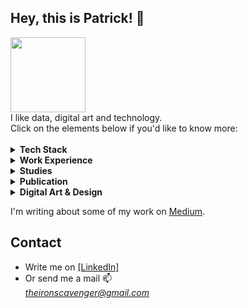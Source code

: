 ## Hey, this is Patrick! 👋
<a href="https://de.linkedin.com/in/ironscavenger">
      <img src="https://profile-images.xing.com/images/0ffc572fbbdf235fc7c53730aabd7c65-2/patrick-hausmann.1024x1024.jpg" width = 120>
</a>
<br>
I like data, digital art and technology.<br>
Click on the elements below if you'd like to know more:<br>
<br>
<!-- TECH STACK -->
<details>
 <summary><b>Tech Stack</b></summary>
 <br>
 <i>Click on the images to get to the official websites.</i><br>
 <br>
 <table>
  <tr>
    <td>
      <a href="https://www.python.org/">
      <img src="https://upload.wikimedia.org/wikipedia/commons/thumb/c/c3/Python-logo-notext.svg/1869px-Python-logo-notext.svg.png" height = 60>
      </a>
    </td>
    <td>
      <b>Python</b><br>
      I'm using Python for data-engineering and analysis. This includes (among others):<br>
      <i>Pandas, Numpy, SKlearn, BeautifulSoup, Selenium</i>
      <br>
    </td>
  </tr>
  <tr>
    <td>
      <a href="https://de.mathworks.com/?s_tid=gn_logo">
      <img src="https://upload.wikimedia.org/wikipedia/commons/thumb/2/21/Matlab_Logo.png/1144px-Matlab_Logo.png" height = 60>
      </a>
    </td>
    <td>
      <b>MATLAB & Simulink</b><br>
      MATLAB & Simulink have been my main-tools while working in engineering and research.<br>
      I have also taught several courses on MATLAB for engineering students.<br>
    </td>
  </tr>
  <tr>
    <td>
      <a href="https://www.sidefx.com/products/houdini/">
      <img src="https://upload.wikimedia.org/wikipedia/commons/1/15/Houdini3D_icon.png" width = 60>
      </a>
    </td>
    <td>
      <b>Houdini</b><br>
      Houdini is my main tool for everything related to design and animation.<br>
      It's prodecural nature also makes it an ideal candidate for automating design processess and work with data.<br>
      You can find examples of both professional and personal projects on my <a href="https://www.behance.com/ironscavenger">[Behance-portfolio]</a>.
    </td>
  </tr>
</table>
</details>
<!-- WORK EXPERIENCE -->
<details>
 <summary><b>Work Experience</b></summary>
 <br>
 <i>I've worked in a few different fields already. Here's an excerpt:</i><br>
 <br>
 <table>
  <tr>
    <td>
      <a href="https://www.ford.de">
      <img src="https://www.ford.de/content/dam/guxeu/global-shared/header/ford_oval_blue_logo.svg" width = 160>
      </a>
    </td>
    <td>
      JAN 2022 - DEZ 2023<br>
      <b>Visual Artist/Motion Designer</b><br>
      <i>Ford Motor Company / Cologne Design Center</i><br>
    </td>
  </tr>
  <tr>
    <td>
      <a href="https://www.h-brs.de/">
      <img src="https://www.h-brs.de/sites/default/files/styles/download_web_quality_max_800x800/public/teaser/h-brs_logo_fuers_web_erweitert.jpg?itok=2qePlQ0b&t=0388" width = 160>
      </a>
    </td>
    <td>
      2015 - 2021<br>
      <b>Scientific Employee and Lecturer</b><br>
      <i>Bonn-Rhein-Sieg University of Applied Sciences</i><br>
    </td>
  </tr>
  <tr>
    <td>
      <a href="https://www.h-brs.de/de/ewave">
      <img src="https://www.h-brs.de/sites/default/files/styles/hresize817x545_32/public/teaser/ewave-logo.jpg.webp?itok=Wc7yp65z&t=d647" width = 160>
      </a>
    </td>
    <td>
      2014 - 2015<br>
      <b>Scientific Assistant</b><br>
      <i>Bonn-Rhein-Sieg University of Applied Sciences - Research-project "E-Wave"</i><br>
    </td>
  </tr>
</table>
</details>
<!-- ----- STUDIES ----- -->
<details>
 <summary><b>Studies</b></summary>
 <br>
 <table>
  <tr>
    <td>
      <a href="https://www.wbscodingschool.com/">
      <img src="https://www.wbscodingschool.com/wp-content/uploads/2023/10/WBSCS-Red-logo.webp" width = 160>
      </a>
    </td>
    <td>
      FEB 2024 - JUN 2024<br>
      <b>Data Science Bootcamp</b><br>
      <i>WBS Coding School Berlin</i><br>
    </td>
  </tr>
  <tr>
    <td>
      <a href="https://www.h-brs.de/">
      <img src="https://www.h-brs.de/sites/default/files/styles/download_web_quality_max_800x800/public/teaser/h-brs_logo_fuers_web_erweitert.jpg?itok=2qePlQ0b&t=0388" width = 160>
      </a>
    </td>
    <td>
      2014 - 2015<br>
      <b>Master of Engineering (Mechatronics)</b><br>
      <i>Bonn-Rhein-Sieg University of Applied Sciences</i><br>
      Final grade: 1.5<br>
      <i>Thesis: Numerical simulation of pumps in water supply networks and optimization of energy efficiency</i><br>
    </td>
  </tr>
  <tr>
    <td>
      <a href="https://www.h-brs.de/">
      <img src="https://www.h-brs.de/sites/default/files/styles/download_web_quality_max_800x800/public/teaser/h-brs_logo_fuers_web_erweitert.jpg?itok=2qePlQ0b&t=0388" width = 160>
      </a>
    </td>
    <td>
      2010 - 2014<br>
      <b>Bachelor of Engineering (Mechatronics)</b><br>
      <i>Bonn-Rhein-Sieg University of Applied Sciences</i><br>
      Final grade: 2.0<br>
      <i>Thesis: Development of a Temperature Control Concept for the Low-Pressure Media Circuit of a Polyurethane Metering Machine</i><br>
    </td>
  </tr>
</table>
</details>
<!-- PUBLICATION -->
<details>
 <summary><b>Publication</b></summary>
 <br>
 <table>
  <tr>
    <td>
      <a href="https://ems.press/books/esiam/179">
      <img src="https://ems.press/_next/image?url=https%3A%2F%2Fcontent.ems.press%2Fassets%2Fpublic%2Fimages%2Fbooks%2Fcover-179.jpg&w=640&q=90" width = 100>
      </a>
    </td>
    <td>
      Author and co-author of the chapters <b><i>demand forecast</i></b> and <b><i>setup of simulation model and calibration</i></b> in:<br>
      <br>
      <b>Decision Support Systems for Water Supply Systems</b><br>
      European Mathematical Society<br>
      ISBN 978-3-03719-207-8<br>
    </td>
  </tr>
</table>
</details>
<!-- ----- DIGITAL ART ----- -->
<details>
 <summary><b>Digital Art & Design</b></summary>
 <br>
 <i>See examples in my porfolio linked below:</i><br>
 <br>
 <table>
  <tr>
    <td>
      <a href="https://www.behance.com/ironscavenger">
      <img src="https://mir-s3-cdn-cf.behance.net/project_modules/1400/0a1d63128345459.615459c878ae3.png" width = 240>
      </a>
    </td>
    <td>
      Behance Portfolio<br>
      <a href="https://www.behance.com/ironscavenger">[Link]</a>
    </td>
  </tr>
  <tr>
    <td>
      <a href="https://www.instagram.com/ironscavenger">
      <img src="https://mir-s3-cdn-cf.behance.net/project_modules/fs/60e61e176368085.64c3718f136a6.png" width = 240>
      </a>
    </td>
    <td>
      Instagram Channel<br>
      <a href="https://www.instagram.com/ironscavenger">[Link]</a>
    </td>
  </tr>
</table>
</details>

I'm writing about some of my work on [Medium](https://medium.com/@theironscavenger/).

## Contact
- Write me on <a href="https://de.linkedin.com/in/ironscavenger">[LinkedIn]</a><br>
- Or send me a mail 📫<br>
  <i>theironscavenger@gmail.com</i><br>
  
<!--
**irnscvngr/irnscvngr** is a ✨ _special_ ✨ repository because its `README.md` (this file) appears on your GitHub profile.

Here are some ideas to get you started:

- 🔭 I’m currently working on ...
- 🌱 I’m currently learning ...
- 👯 I’m looking to collaborate on ...
- 🤔 I’m looking for help with ...
- 💬 Ask me about ...
- 📫 How to reach me: ...
- 😄 Pronouns: ...
- ⚡ Fun fact: ...
-->
